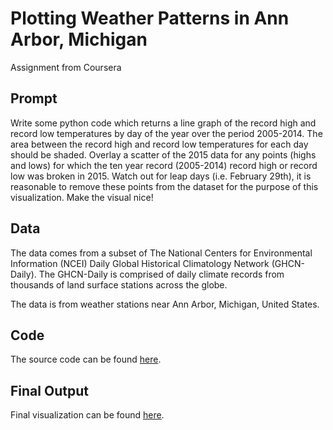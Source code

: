 # Plotting Weather Patterns in Ann Arbor, Michigan
Assignment from Coursera 

## Prompt
Write some python code which returns a line graph of the record high and record low temperatures by day of the year over the period 2005-2014. The area between the record high and record low temperatures for each day should be shaded.
Overlay a scatter of the 2015 data for any points (highs and lows) for which the ten year record (2005-2014) record high or record low was broken in 2015.
Watch out for leap days (i.e. February 29th), it is reasonable to remove these points from the dataset for the purpose of this visualization.
Make the visual nice!

## Data
The data comes from a subset of The National Centers for Environmental Information (NCEI) Daily Global Historical Climatology Network (GHCN-Daily). The GHCN-Daily is comprised of daily climate records from thousands of land surface stations across the globe.

The data is from weather stations near Ann Arbor, Michigan, United States.

## Code
The source code can be found [here](https://github.com/ridhika123/Plotting-Weather-Pattern/blob/main/PlottingWeatherPatterns.ipynb).

## Final Output
Final visualization can be found [here](https://github.com/ridhika123/Plotting-Weather-Pattern/blob/main/Maximum_Minimum_Temprature.png).
